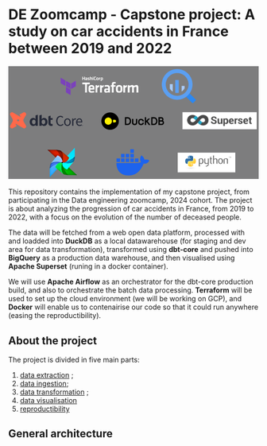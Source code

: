 # DE Zoomcamp - Capstone project: A study on car accidents in France between 2019 and 2022
![Tools landscape](images/tools_list.png)

This repository contains the implementation of my capstone project, from participating in the Data engineering zoomcamp, 2024 cohort. The project is about analyzing the progression of car accidents in France, from 2019 to 2022, with a focus on the evolution of the number of deceased people. 

The data will be fetched from a web open data platform, processed with and loadded into **DuckDB** as a local datawarehouse (for staging and dev area for data transformation), transformed using **dbt-core** and pushed into **BigQuery** as a production data warehouse, and then visualised using **Apache Superset** (runing in a docker container). 

We will use **Apache Airflow** as an orchestrator for the dbt-core production build, and also to orchestrate the batch data processing. **Terraform** will be used to set up the cloud environment (we will be working on GCP), and **Docker** will enable us to contenairise our code so that it could run anywhere (easing the reproductibility). 

## About the project
The project is divided in five main parts: 
1. [data extraction](https://github.com/drux31/capstone-dezoomcamp/tree/main/data_extraction) ;
2. [data ingestion](https://github.com/drux31/capstone-dezoomcamp/tree/main/data_ingestion);
3. [data transformation](https://github.com/drux31/capstone-dezoomcamp/tree/main/data_transformation) ;
4. [data visualisation](https://github.com/drux31/capstone-dezoomcamp/tree/main/data_visualisation)
5. [reproductibility](https://github.com/drux31/capstone-dezoomcamp/tree/main/reproductibility)

## General architecture
